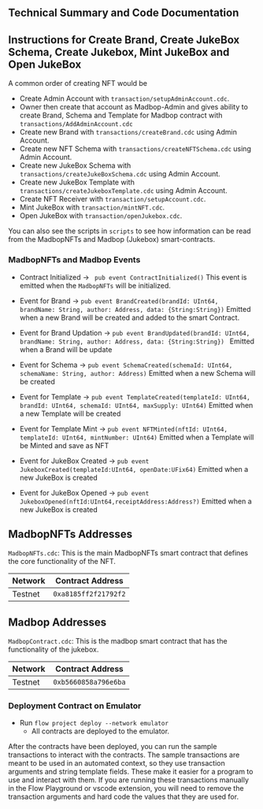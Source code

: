 ## Technical Summary and Code Documentation

## Instructions for Create Brand, Create JukeBox Schema, Create Jukebox, Mint JukeBox and Open JukeBox

A common order of creating NFT would be

- Create Admin Account with `transaction/setupAdminAccount.cdc`.
- Owner then create that account as Madbop-Admin and gives ability to create Brand, Schema and Template for Madbop contract with `transactions/AddAdminAccount.cdc`
- Create new Brand with `transactions/createBrand.cdc` using Admin Account.
- Create new NFT Schema with `transactions/createNFTSchema.cdc` using Admin Account.
- Create new JukeBox Schema with `transactions/createJukeBoxSchema.cdc` using Admin Account.
- Create new JukeBox Template with `transactions/createJukeboxTemplate.cdc` using Admin Account.
- Create NFT Receiver with `transaction/setupAccount.cdc`.
- Mint JukeBox with `transaction/mintNFT.cdc`.
- Open JukeBox with `transaction/openJukebox.cdc`.

You can also see the scripts in `scripts` to see how information
can be read from the MadbopNFTs and Madbop (Jukebox) smart-contracts.

### MadbopNFTs and Madbop Events

- Contract Initialized ->
  ` pub event ContractInitialized()`
  This event is emitted when the `MadbopNFTs` will be initialized.

- Event for Brand ->
  `pub event BrandCreated(brandId: UInt64, brandName: String, author: Address, data: {String:String})`
  Emitted when a new Brand will be created and added to the smart Contract.

- Event for Brand Updation ->
  `pub event BrandUpdated(brandId: UInt64, brandName: String, author: Address, data: {String:String}) `
  Emitted when a Brand will be update

- Event for Schema ->
  `pub event SchemaCreated(schemaId: UInt64, schemaName: String, author: Address)`
  Emitted when a new Schema will be created

- Event for Template ->
  `pub event TemplateCreated(templateId: UInt64, brandId: UInt64, schemaId: UInt64, maxSupply: UInt64)`
  Emitted when a new Template will be created

- Event for Template Mint ->
  `pub event NFTMinted(nftId: UInt64, templateId: UInt64, mintNumber: UInt64)`
  Emitted when a Template will be Minted and save as NFT

- Event for JukeBox Created ->
  `pub event JukeboxCreated(templateId:UInt64, openDate:UFix64)`
  Emitted when a new JukeBox is created

- Event for JukeBox Opened ->
  `pub event JukeboxOpened(nftId:UInt64,receiptAddress:Address?)`
  Emitted when a new JukeBox is created


## MadbopNFTs Addresses
`MadbopNFTs.cdc`: This is the main MadbopNFTs smart contract that defines the core functionality of the NFT.

| Network | Contract Address     |
| ------- | -------------------- |
| Testnet | `0xa8185ff2f21792f2` |


## Madbop Addresses

`MadbopContract.cdc`: This is the madbop smart contract that has the functionality of the jukebox.

| Network | Contract Address     |
| ------- | -------------------- |
| Testnet | `0xb5660858a796e6ba` |


### Deployment Contract on Emulator

- Run `flow project deploy --network emulator`
  - All contracts are deployed to the emulator.

After the contracts have been deployed, you can run the sample transactions
to interact with the contracts. The sample transactions are meant to be used
in an automated context, so they use transaction arguments and string template
fields. These make it easier for a program to use and interact with them.
If you are running these transactions manually in the Flow Playground or
vscode extension, you will need to remove the transaction arguments and
hard code the values that they are used for.
